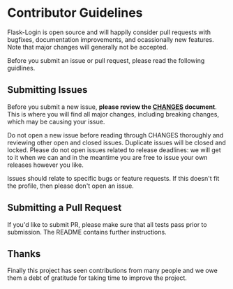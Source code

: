 # Contributor Guidelines

Flask-Login is open source and will happily consider pull requests with bugfixes, documentation improvements, and ocassionally new features. Note that major changes will generally not be accepted.

Before you submit an issue or pull request, please read the following guidlines.

## Submitting Issues

Before you submit a new issue, **please review the [CHANGES](https://github.com/maxcountryman/flask-login/blob/master/CHANGES) document**. This is where you will find all major changes, including breaking changes, which may be causing your issue.

Do not open a new issue before reading through CHANGES thoroughly and reviewing other open and closed issues. Duplicate issues will be closed and locked. Please do not open issues related to release deadlines: we will get to it when we can and in the meantime you are free to issue your own releases however you like.

Issues should relate to specific bugs or feature requests. If this doesn't fit the profile, then please don't open an issue.

## Submitting a Pull Request

If you'd like to submit PR, please make sure that all tests pass prior to submission. The README contains further instructions.

## Thanks

Finally this project has seen contributions from many people and we owe them a debt of gratitude for taking time to improve the project.
